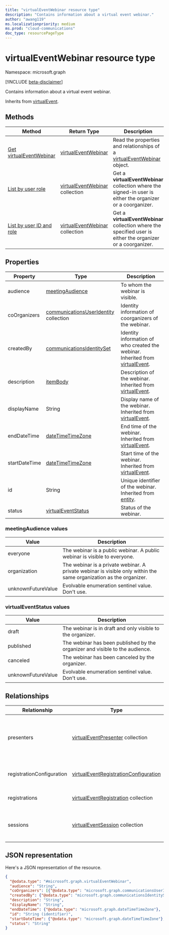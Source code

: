 ```yaml
---
title: "virtualEventWebinar resource type"
description: "Contains information about a virtual event webinar."
author: "awang119"
ms.localizationpriority: medium
ms.prod: "cloud-communications"
doc_type: resourcePageType
---
```


# virtualEventWebinar resource type

Namespace: microsoft.graph

[!INCLUDE [beta-disclaimer](../../includes/beta-disclaimer.md)]

Contains information about a virtual event webinar.

Inherits from [virtualEvent](../resources/virtualevent.md).

## Methods

| Method | Return Type |Description |
| ------ | ----------- | ---------- |
| [Get virtualEventWebinar](../api/virtualeventwebinar-get.md) | [virtualEventWebinar](../resources/virtualeventwebinar.md) | Read the properties and relationships of a [virtualEventWebinar](../resources/virtualeventwebinar.md) object. |
| [List by user role](../api/virtualeventwebinar-getbyuserrole.md) | [virtualEventWebinar](../resources/virtualeventwebinar.md) collection | Get a **virtualEventWebinar** collection where the signed-in user is either the organizer or a coorganizer. |
| [List by user ID and role](../api/virtualeventwebinar-getbyuseridandrole.md) | [virtualEventWebinar](../resources/virtualeventwebinar.md) collection | Get a **virtualEventWebinar** collection where the specified user is either the organizer or a coorganizer. |

## Properties

| Property | Type | Description |
| -------- | ---- | ----------- |
| audience | [meetingAudience](#meetingaudience-values) | To whom the webinar is visible. |
| coOrganizers  | [communicationsUserIdentity](communicationsuseridentity.md) collection | Identity information of coorganizers of the webinar. |
| createdBy | [communicationsIdentitySet](communicationsidentityset.md) | Identity information of who created the webinar. Inherited from [virtualEvent](../resources/virtualevent.md). |
| description | [itemBody](../resources//itembody.md) | Description of the webinar. Inherited from [virtualEvent](../resources/virtualevent.md). |
| displayName | String | Display name of the webinar. Inherited from [virtualEvent](../resources/virtualevent.md). |
| endDateTime | [dateTimeTimeZone](../resources/datetimetimezone.md) | End time of the webinar. Inherited from [virtualEvent](../resources/virtualevent.md). |
| startDateTime | [dateTimeTimeZone](../resources/datetimetimezone.md) | Start time of the webinar. Inherited from [virtualEvent](../resources/virtualevent.md). |
| id | String | Unique identifier of the webinar. Inherited from [entity](../resources/entity.md).|
| status | [virtualEventStatus](#virtualeventstatus-values) | Status of the webinar. |

### meetingAudience values

| Value | Description |
| ----- | ----------- |
| everyone | The webinar is a public webinar. A public webinar is visible to everyone. |
| organization | The webinar is a private webinar. A private webinar is visible only within the same organization as the organizer. |
| unknownFutureValue | Evolvable enumeration sentinel value. Don't use. |

### virtualEventStatus values

| Value | Description |
| ----- | ----------- |
| draft | The webinar is in draft and only visible to the organizer. |
| published | The webinar has been published by the organizer and visible to the audience. |
| canceled | The webinar has been canceled by the organizer. |
| unknownFutureValue | Evolvable enumeration sentinel value. Don't use. |

## Relationships

| Relationship | Type | Description |
| ------------ | ---- | ----------- |
| presenters | [virtualEventPresenter](../resources/virtualeventpresenter.md) collection | Presenters' information of the webinar. Inherited from [virtualEvent](../resources/virtualevent.md).|
| registrationConfiguration | [virtualEventRegistrationConfiguration](../resources/virtualeventregistrationconfiguration.md) | Registration configuration of the webinar. |
| registrations | [virtualEventRegistration](../resources/virtualeventregistration.md) collection | Registration records of the webinar. |
| sessions | [virtualEventSession](../resources/virtualeventsession.md)  collection | Sessions of the webinar. Inherited from [virtualEvent](../resources/virtualevent.md). |

## JSON representation

Here's a JSON representation of the resource.
<!-- {
  "blockType": "resource",
  "keyProperty": "id",
  "@odata.type": "microsoft.graph.virtualEventWebinar",
  "baseType": "microsoft.graph.virtualEvent",
  "openType": false
}
-->
``` json
{
  "@odata.type": "#microsoft.graph.virtualEventWebinar",
  "audience": "String",
  "coOrganizers": [{"@odata.type": "microsoft.graph.communicationsUserIdentity"}],
  "createdBy": {"@odata.type": "microsoft.graph.communicationsIdentitySet"},
  "description": "String",
  "displayName": "String",
  "endDateTime": {"@odata.type": "microsoft.graph.dateTimeTimeZone"},
  "id": "String (identifier)",
  "startDateTime": {"@odata.type": "microsoft.graph.dateTimeTimeZone"},
  "status": "String"
}
```
